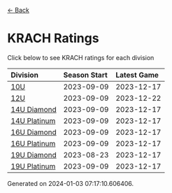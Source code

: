 [<- Back](../readme.md)
# KRACH Ratings
Click below to see KRACH ratings for each division

| Division | Season Start | Latest Game |
| :-- | :-- | :-- |
| [10U](10U-ratings.md) | 2023-09-09 | 2023-12-17 |
| [12U](12U-ratings.md) | 2023-09-09 | 2023-12-22 |
| [14U Diamond](14U-Diamond-ratings.md) | 2023-09-09 | 2023-12-17 |
| [14U Platinum](14U-Platinum-ratings.md) | 2023-09-09 | 2023-12-17 |
| [16U Diamond](16U-Diamond-ratings.md) | 2023-09-09 | 2023-12-17 |
| [16U Platinum](16U-Platinum-ratings.md) | 2023-09-09 | 2023-12-17 |
| [19U Diamond](19U-Diamond-ratings.md) | 2023-08-23 | 2023-12-17 |
| [19U Platinum](19U-Platinum-ratings.md) | 2023-09-09 | 2023-12-17 |

Generated on 2024-01-03 07:17:10.606406.
